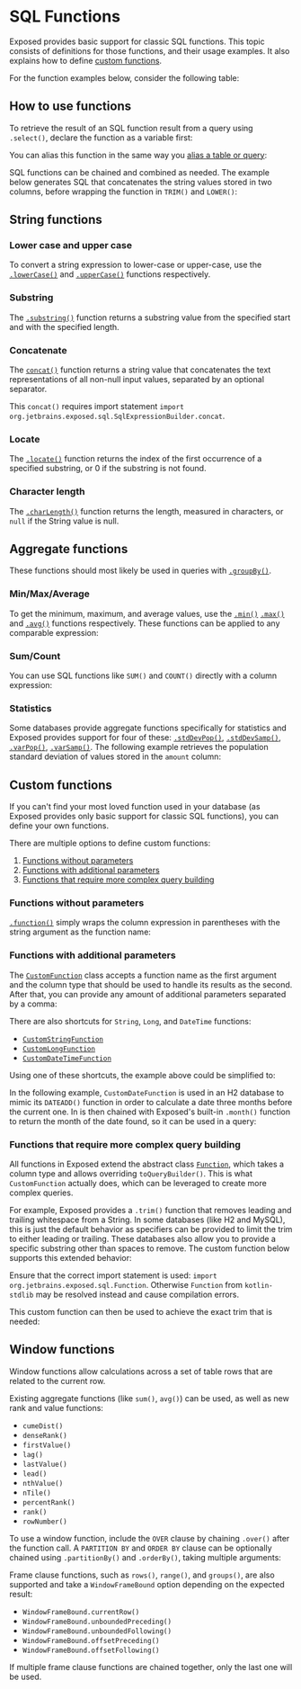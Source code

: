 <show-structure for="chapter,procedure" depth="2"/>

# SQL Functions

Exposed provides basic support for classic SQL functions. This topic consists of definitions for those functions, and their 
usage examples. It also explains how to define [custom functions](#custom-functions).

For the function examples below, consider the following table:

<code-block lang="kotlin"
            src="exposed-sql-functions/src/main/kotlin/org/example/tables/FilmBoxOfficeTable.kt"/>

## How to use functions
To retrieve the result of an SQL function result from a query using `.select()`, declare the function as a variable first:

<code-block lang="kotlin"
            src="exposed-sql-functions/src/main/kotlin/org/example/examples/StringFuncExamples.kt"
            include-lines="35-36"/>

You can alias this function in the same way you [alias a table or query](DSL-Querying-data.topic#alias):

<code-block lang="kotlin"
            src="exposed-sql-functions/src/main/kotlin/org/example/examples/StringFuncExamples.kt"
            include-lines="39-40"/>

SQL functions can be chained and combined as needed. The example below generates SQL that concatenates the string values
stored in two columns, before wrapping the function in `TRIM()` and `LOWER()`:

<code-block lang="kotlin"
            src="exposed-sql-functions/src/main/kotlin/org/example/examples/StringFuncExamples.kt"
            include-lines="43-46"/>

## String functions
### Lower case and upper case
To convert a string expression to lower-case or upper-case, use the [`.lowerCase()`](https://jetbrains.github.io/Exposed/api/exposed-core/org.jetbrains.exposed.sql/lower-case.html)
and
[`.upperCase()`](https://jetbrains.github.io/Exposed/api/exposed-core/org.jetbrains.exposed.sql/upper-case.html)
functions respectively.

<code-block lang="kotlin"
            src="exposed-sql-functions/src/main/kotlin/org/example/examples/StringFuncExamples.kt"
            include-lines="35-36"/>

### Substring
The [`.substring()`](https://jetbrains.github.io/Exposed/api/exposed-core/org.jetbrains.exposed.sql/substring.html)
function returns a substring value from the specified start and with the specified length.

<code-block lang="kotlin"
            src="exposed-sql-functions/src/main/kotlin/org/example/examples/StringFuncExamples.kt"
            include-lines="49-50"/>

### Concatenate
The [`concat()`](https://jetbrains.github.io/Exposed/api/exposed-core/org.jetbrains.exposed.sql/-i-sql-expression-builder/concat.html)
function returns a string value that concatenates the text representations of all non-null input values, separated by an optional separator.

<code-block lang="kotlin"
            src="exposed-sql-functions/src/main/kotlin/org/example/examples/StringFuncExamples.kt"
            include-lines="53-57"/>

<note>
This <code>concat()</code> requires import statement <code>import org.jetbrains.exposed.sql.SqlExpressionBuilder.concat</code>.
</note>

### Locate
The [`.locate()`](https://jetbrains.github.io/Exposed/api/exposed-core/org.jetbrains.exposed.sql/locate.html)
function returns the index of the first occurrence of a specified substring, or 0 if the substring is not found.

<code-block lang="kotlin" src="exposed-sql-functions/src/main/kotlin/org/example/examples/StringFuncExamples.kt" include-lines="60-61"/>

### Character length
The [`.charLength()`](https://jetbrains.github.io/Exposed/api/exposed-core/org.jetbrains.exposed.sql/char-length.html)
function returns the length, measured in characters, or `null` if the String value is null.

<code-block lang="kotlin" src="exposed-sql-functions/src/main/kotlin/org/example/examples/StringFuncExamples.kt" include-lines="64-65"/>

## Aggregate functions
These functions should most likely be used in queries with [`.groupBy()`](DSL-Querying-data.topic#group-by).
### Min/Max/Average
To get the minimum, maximum, and average values, use the 
[`.min()`](https://jetbrains.github.io/Exposed/api/exposed-core/org.jetbrains.exposed.sql/min.html)
[`.max()`](https://jetbrains.github.io/Exposed/api/exposed-core/org.jetbrains.exposed.sql/max.html)
and [`.avg()`](https://jetbrains.github.io/Exposed/api/exposed-core/org.jetbrains.exposed.sql/avg.html) functions
respectively. These functions can be applied to any comparable expression:

<code-block lang="kotlin" src="exposed-sql-functions/src/main/kotlin/org/example/examples/AggregateFuncExamples.kt" include-lines="19-27"/>

### Sum/Count
You can use SQL functions like `SUM()` and `COUNT()` directly with a column expression:

<code-block lang="kotlin" src="exposed-sql-functions/src/main/kotlin/org/example/examples/AggregateFuncExamples.kt" include-lines="30-37"/>

### Statistics
Some databases provide aggregate functions specifically for statistics and Exposed provides support for four of these:
[`.stdDevPop()`](https://jetbrains.github.io/Exposed/api/exposed-core/org.jetbrains.exposed.sql/stdDevPop.html),
[`.stdDevSamp()`](https://jetbrains.github.io/Exposed/api/exposed-core/org.jetbrains.exposed.sql/stdDevSamp.html),
[`.varPop()`](https://jetbrains.github.io/Exposed/api/exposed-core/org.jetbrains.exposed.sql/varPop.html),
[`.varSamp()`](https://jetbrains.github.io/Exposed/api/exposed-core/org.jetbrains.exposed.sql/varSamp.html).
The following example retrieves the population standard deviation of values stored in the `amount` column:

<code-block lang="kotlin" src="exposed-sql-functions/src/main/kotlin/org/example/examples/AggregateFuncExamples.kt" include-lines="40-44"/>

## Custom functions
If you can't find your most loved function used in your database (as Exposed provides only basic support for classic SQL functions), you can define your own functions.

There are multiple options to define custom functions:

1. [Functions without parameters](#functions-without-parameters)
2. [Functions with additional parameters](#functions-with-additional-parameters)
3. [Functions that require more complex query building](#functions-that-require-more-complex-query-building)

### Functions without parameters

[`.function()`](https://jetbrains.github.io/Exposed/api/exposed-core/org.jetbrains.exposed.sql/function.html) simply wraps the column expression 
in parentheses with the string argument as the function name:

<code-block lang="kotlin" src="exposed-sql-functions/src/main/kotlin/org/example/examples/CustomFuncExamples.kt" include-lines="28-33"/>

### Functions with additional parameters

The [`CustomFunction`](https://jetbrains.github.io/Exposed/api/exposed-core/org.jetbrains.exposed.sql/-custom-function/index.html) class accepts 
a function name as the first argument and the column type that should be used to handle its results as the second.
After that, you can provide any amount of additional parameters separated by a comma:

<code-block lang="kotlin" src="exposed-sql-functions/src/main/kotlin/org/example/examples/CustomFuncExamples.kt" include-lines="36-42"/>

There are also shortcuts for `String`, `Long`, and `DateTime` functions:
* [`CustomStringFunction`](https://jetbrains.github.io/Exposed/api/exposed-core/org.jetbrains.exposed.sql/-custom-string-function.html)
* [`CustomLongFunction`](https://jetbrains.github.io/Exposed/api/exposed-core/org.jetbrains.exposed.sql/-custom-long-function.html)
* [`CustomDateTimeFunction`](https://jetbrains.github.io/Exposed/api/exposed-jodatime/org.jetbrains.exposed.sql.jodatime/-custom-date-time-function.html)

Using one of these shortcuts, the example above could be simplified to:

<code-block lang="kotlin" src="exposed-sql-functions/src/main/kotlin/org/example/examples/CustomFuncExamples.kt" include-lines="45-47"/>

In the following example, `CustomDateFunction` is used in an H2 database to mimic its `DATEADD()` function in order to
calculate a date three months before the current one.
In is then chained with Exposed's built-in `.month()` function to return the month of the date found,
so it can be used in a query:

<code-block lang="kotlin" src="exposed-sql-functions/src/main/kotlin/org/example/examples/CustomFuncExamples.kt" include-lines="54-64"/>

### Functions that require more complex query building

All functions in Exposed extend the abstract class [`Function`](https://jetbrains.github.io/Exposed/api/exposed-core/org.jetbrains.exposed.sql/-function/index.html),
which takes a column type and allows overriding `toQueryBuilder()`. This is what `CustomFunction` actually does, 
which can be leveraged to create more complex queries.

For example, Exposed provides a `.trim()` function that removes leading and trailing whitespace from a String. In some databases (like H2 and MySQL),
this is just the default behavior as specifiers can be provided to limit the trim to either leading or trailing. These databases also allow you 
to provide a specific substring other than spaces to remove. The custom function below supports this extended behavior:

<code-block lang="kotlin" src="exposed-sql-functions/src/main/kotlin/org/example/examples/CustomTrimFunction.kt" />

<note>
Ensure that the correct import statement is used: <code>import org.jetbrains.exposed.sql.Function</code>. Otherwise <code>Function</code> 
from <code>kotlin-stdlib</code> may be resolved instead and cause compilation errors.
</note>

This custom function can then be used to achieve the exact trim that is needed:

<code-block lang="kotlin" src="exposed-sql-functions/src/main/kotlin/org/example/examples/CustomFuncExamples.kt" include-lines="71-80,82-84"/>

## Window functions

Window functions allow calculations across a set of table rows that are related to the current row.

Existing aggregate functions (like `sum()`, `avg()`) can be used, as well as new rank and value functions:
* `cumeDist()`
* `denseRank()`
* `firstValue()`
* `lag()`
* `lastValue()`
* `lead()`
* `nthValue()`
* `nTile()`
* `percentRank()`
* `rank()`
* `rowNumber()`

To use a window function, include the `OVER` clause by chaining `.over()` after the function call. A `PARTITION BY` and 
`ORDER BY` clause can be optionally chained using `.partitionBy()` and `.orderBy()`, taking multiple arguments:

<code-block lang="kotlin" src="exposed-sql-functions/src/main/kotlin/org/example/examples/WindowFuncExamples.kt" include-lines="17-21,23-28,30-34"/>

Frame clause functions, such as `rows()`, `range()`, and `groups()`, are also supported and take a `WindowFrameBound` option 
depending on the expected result:
* `WindowFrameBound.currentRow()`
* `WindowFrameBound.unboundedPreceding()`
* `WindowFrameBound.unboundedFollowing()`
* `WindowFrameBound.offsetPreceding()`
* `WindowFrameBound.offsetFollowing()`

<code-block lang="kotlin" src="exposed-sql-functions/src/main/kotlin/org/example/examples/WindowFuncExamples.kt" include-lines="37-42"/>

<note>
If multiple frame clause functions are chained together, only the last one will be used.
</note>
